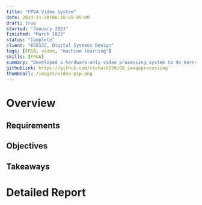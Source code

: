 ```yaml
---
title: "FPGA Video System"
date: 2023-11-20T00:16:59-05:00
draft: true
started: "January 2023"
finished: "March 2023"
status: "Complete"
client: "ECE532, Digital Systems Design"
tags: [FPGA, video, "machine learning"]
skills: [FPGA]
summary: "Developed a hardware-only video processing system to do kernel operations on a live video feed, including a primitive number detection system."
githubLink: https://github.com/richard259/G6_imageprocessing
thumbnail: /images/video-pip.png
---
```


# Overview


## Requirements

## Objectives

## Takeaways

# Detailed Report


